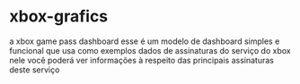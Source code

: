 # xbox-grafics
a xbox game pass dashboard
esse é um modelo de dashboard simples e funcional que usa como exemplos dados de assinaturas do serviço do xbox
nele você poderá ver informações à respeito das principais assinaturas deste serviço
